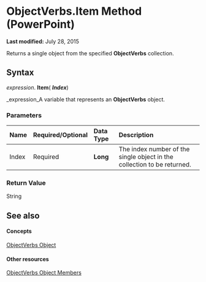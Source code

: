 
# ObjectVerbs.Item Method (PowerPoint)

 **Last modified:** July 28, 2015

Returns a single object from the specified  **ObjectVerbs** collection.

## Syntax

 _expression_. **Item**( **_Index_**)

 _expression_A variable that represents an  **ObjectVerbs** object.


### Parameters



|**Name**|**Required/Optional**|**Data Type**|**Description**|
|:-----|:-----|:-----|:-----|
|Index|Required| **Long**|The index number of the single object in the collection to be returned.|

### Return Value

String


## See also


#### Concepts


 [ObjectVerbs Object](71dfd143-cec6-8b6f-7d0f-5229bc442d92.md)
#### Other resources


 [ObjectVerbs Object Members](08f52401-debe-422c-177c-603e2f9d7b1b.md)
